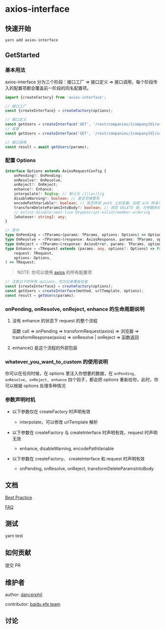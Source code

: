 # axios-interface

## 快速开始

```
yarn add axios-interface
```

## GetStarted

### 基本用法

axios-interface 分为三个阶段：接口工厂 => 接口定义 => 接口调用，每个阶段传入的配置项都会覆盖前一阶段的同名配置项。

```javascript
import {createFactory} from 'axios-interface';

// 接口工厂
const {createInterface} = createFactory(options);

// 接口定义
const getUsers = createInterface('GET', '/rest/companies/{companyId}/users', options);
// 或者
const getUsers = createInterface('GET', '/rest/companies/{companyId}/users', enhance, options);

// 接口调用
const result = await getUsers(params);
```

### 配置 Options

```typescript
interface Options extends AxiosRequestConfig {
    onPending?: OnPending;
    onResolve?: OnResolve;
    onReject?: OnReject;
    enhance?: Enhance;
    interpolate?: RegExp; // 默认为 /{(\w+)}/g
    disableWarning?: boolean; // 是否忽略警告
    encodePathVariable?: boolean; // 是否转译 path 上的变量。如把 a/b 转译为 a%2fb。默认为 false
    transformDeleteParamsIntoBody?: boolean; // 改变 DELETE 是，对参数的处理方式，默认 DELETE 是不传 body 的，有需要时开启
    // eslint-disable-next-line @typescript-eslint/member-ordering
    [whatever: string]: any;
}

// 其中
type OnPending = <TParams>(params: TParams, options: Options) => Options | Promise<Options>;
type OnResolve = <TParams>(response: AxiosResponse, params: TParams, options: Options) => any;
type OnReject = <TParams>(response: AxiosError, params: TParams, options: Options) => any;
type Enhance = <TRequest extends (params: any, options?: Options) => Promise<any>>(
    request: TRequest,
    options: Options,
) => TRequest;

```

> NOTE: 你可以使用 [axios](https://github.com/axios/axios#request-config) 的所有配置项

```javascript
// 注意以下的所有 options，均为后者覆盖前者
const {createInterface} = createFactory(options);
const getUsers = createInterface(method, urlTemplate, options);
const result = getUsers(params);
```

### onPending, onResolve, onReject, enhance 的生命周期说明

1. 没有 enhance 的状态下 request 的整个流程

    函数 call => onPending => transformRequest(axios) => 浏览器 => transformResponse(axios) => onResolve | onReject => 函数返回

2. enhance() 是这个流程的外部包装

### whatever_you_want_to_custom 的使用说明

你可以在任何时候，在 options 里注入你想要的数据，在 `onPending, onResolve, onReject, enhance` 四个钩子，都会把 options 重新给你，此时，你可以根据 options 处理多种情况

### 参数声明时机

- 以下参数仅在 createFactory 时声明有效

    - interpolate，可以修改 urlTemplate 解析

- 以下参数在 createFactory 与 createInterface 时声明有效，request 时声明无效

    - enhance, disableWarning, encodePathVariable

- 以下参数在 createFactory、 createInterface 和 request 时声明有效

    - onPending, onResolve, onReject, transformDeleteParamsIntoBody

## 文档

[Best Practice](docs/BestPractice.md)

[FAQ](docs/FAQ.md)

## 测试

yarn test

## 如何贡献

提交 PR

## 维护者

author: [dancerphil](https://github.com/dancerphil)

contributor: [baidu efe team](https://github.com/ecomfe)

## 讨论
